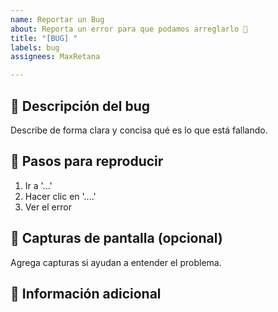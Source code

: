 ```yaml
---
name: Reportar un Bug
about: Reporta un error para que podamos arreglarlo 🐞
title: "[BUG] "
labels: bug
assignees: MaxRetana

---
```


## 🐛 Descripción del bug

Describe de forma clara y concisa qué es lo que está fallando.

## 🔁 Pasos para reproducir

1. Ir a '...'
2. Hacer clic en '....'
3. Ver el error

## 📸 Capturas de pantalla (opcional)

Agrega capturas si ayudan a entender el problema.

## 🧾 Información adicional

